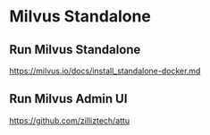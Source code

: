 # Milvus Standalone

## Run Milvus Standalone
https://milvus.io/docs/install_standalone-docker.md

## Run Milvus Admin UI
https://github.com/zilliztech/attu
